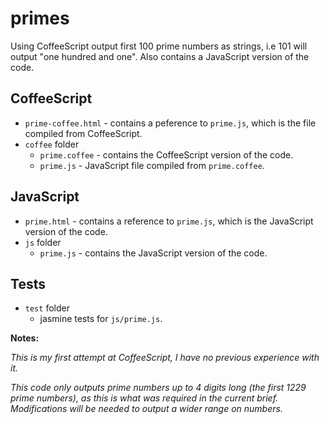 primes
======

Using CoffeeScript output first 100 prime numbers as strings, i.e 101 will output "one hundred and one".
Also contains a JavaScript version of the code.

CoffeeScript
------------
- `prime-coffee.html` - contains a peference to `prime.js`, which is the file compiled from CoffeeScript.
- `coffee` folder 
  - `prime.coffee` - contains the CoffeeScript version of the code.
  - `prime.js` - JavaScript file compiled from `prime.coffee`. 

JavaScript
----------
- `prime.html` - contains a reference to `prime.js`, which is the JavaScript version of the code.
- `js` folder
	- `prime.js` - contains the JavaScript version of the code.

Tests
----------
- `test` folder
	- jasmine tests for `js/prime.js`.

**Notes:**

*This is my first attempt at CoffeeScript, I have no previous experience with it.*

*This code only outputs prime numbers up to 4 digits long (the first 1229 prime numbers), as this is what was required in the current brief. Modifications will be needed to output a wider range on numbers.*

